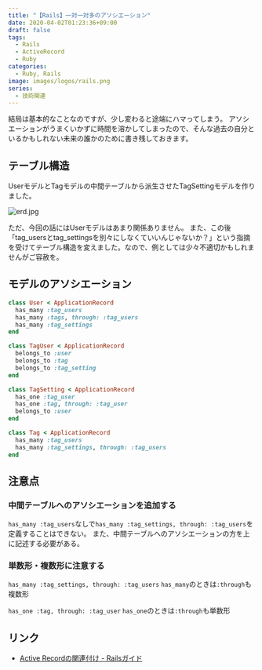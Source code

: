 ```yaml
---
title: "【Rails】一対一対多のアソシエーション"
date: 2020-04-02T01:23:36+09:00
draft: false
tags:
  - Rails
  - ActiveRecord
  - Ruby
categories:
  - Ruby, Rails
image: images/logos/rails.png
series:
  - 技術関連
---
```


結局は基本的なことなのですが、少し変わると途端にハマってしまう。
アソシエーションがうまくいかずに時間を溶かしてしまったので、そんな過去の自分といるかもしれない未来の誰かのために書き残しておきます。

## テーブル構造

UserモデルとTagモデルの中間テーブルから派生させたTagSettingモデルを作りました。

![erd.jpg](https://qiita-image-store.s3.ap-northeast-1.amazonaws.com/0/322882/7b3143f5-88ac-0e8a-c4af-117301deef78.jpeg)

ただ、今回の話にはUserモデルはあまり関係ありません。
また、この後「tag_usersとtag_settingsを別々にしなくていいんじゃないか？」という指摘を受けてテーブル構造を変えました。なので、例としては少々不適切かもしれませんがご容赦を。

## モデルのアソシエーション

```user.rb
class User < ApplicationRecord
  has_many :tag_users
  has_many :tags, through: :tag_users
  has_many :tag_settings
end
```

```tag_user.rb
class TagUser < ApplicationRecord
  belongs_to :user
  belongs_to :tag
  belongs_to :tag_setting
end
```

```tag_setting.rb
class TagSetting < ApplicationRecord
  has_one :tag_user
  has_one :tag, through: :tag_user
  belongs_to :user
end
```

```tag.rb
class Tag < ApplicationRecord
  has_many :tag_users
  has_many :tag_settings, through: :tag_users
end
```

## 注意点

### 中間テーブルへのアソシエーションを追加する

`has_many :tag_users`なしで`has_many :tag_settings, through: :tag_users`を定義することはできない。
また、中間テーブルへのアソシエーションの方を上に記述する必要がある。

### 単数形・複数形に注意する

`has_many :tag_settings, through: :tag_users`
`has_many`のときは`:through`も複数形

`has_one :tag, through: :tag_user`
`has_one`のときは`:through`も単数形

## リンク

- [Active Recordの関連付け - Railsガイド](https://railsguides.jp/association_basics.html)
